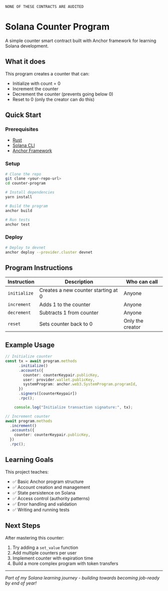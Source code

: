```bash
NONE OF THESE CONTRACTS ARE AUDITED
```


# Solana Counter Program

A simple counter smart contract built with Anchor framework for learning Solana development.

## What it does

This program creates a counter that can:
- Initialize with count = 0
- Increment the counter
- Decrement the counter (prevents going below 0)
- Reset to 0 (only the creator can do this)

## Quick Start

### Prerequisites
- [Rust](https://rustup.rs/)
- [Solana CLI](https://docs.solana.com/cli/install-solana-cli-tools)
- [Anchor Framework](https://www.anchor-lang.com/docs/installation)

### Setup
```bash
# Clone the repo
git clone <your-repo-url>
cd counter-program

# Install dependencies
yarn install

# Build the program
anchor build

# Run tests
anchor test
```

### Deploy
```bash
# Deploy to devnet
anchor deploy --provider.cluster devnet
```

## Program Instructions

| Instruction | Description | Who can call |
|-------------|-------------|--------------|
| `initialize` | Creates a new counter starting at 0 | Anyone |
| `increment` | Adds 1 to the counter | Anyone |
| `decrement` | Subtracts 1 from counter | Anyone |
| `reset` | Sets counter back to 0 | Only the creator |

## Example Usage

```typescript
// Initialize counter
const tx = await program.methods
      .initialize()
      .accounts({
        counter: counterKeypair.publicKey,
        user: provider.wallet.publicKey,
        systemProgram: anchor.web3.SystemProgram.programId,
      })
      .signers([counterKeypair])
      .rpc();

    console.log("Initialize transaction signature:", tx);

// Increment counter
await program.methods
  .increment()
  .accounts({
    counter: counterKeypair.publicKey,
  })
  .rpc();
```

## Learning Goals

This project teaches:
- ✅ Basic Anchor program structure
- ✅ Account creation and management
- ✅ State persistence on Solana
- ✅ Access control (authority patterns)
- ✅ Error handling and validation
- ✅ Writing and running tests

## Next Steps

After mastering this counter:
1. Try adding a `set_value` function
2. Add multiple counters per user
3. Implement counter with expiration time
4. Build a more complex program with token transfers

---

*Part of my Solana learning journey - building towards becoming job-ready by end of year!*